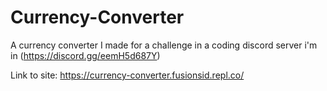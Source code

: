 # Currency-Converter
A currency converter I made for a challenge in a coding discord server i'm in (https://discord.gg/eemH5d687Y)


Link to site: https://currency-converter.fusionsid.repl.co/
